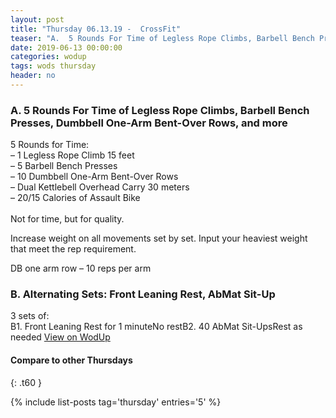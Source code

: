 ```yaml
---
layout: post
title: "Thursday 06.13.19 -  CrossFit"
teaser: "A.  5 Rounds For Time of Legless Rope Climbs, Barbell Bench Presses, Dumbbell One-Arm Bent-Over Rows, and more<br/> B. Alternating Sets: Front Leaning Rest, AbMat Sit-Up"
date: 2019-06-13 00:00:00
categories: wodup
tags: wods thursday
header: no
---
```



<h3>A.  5 Rounds For Time of Legless Rope Climbs, Barbell Bench Presses, Dumbbell One-Arm Bent-Over Rows, and more</h3>
5 Rounds for Time:<br/>– 1 Legless Rope Climb 15 feet<br/>– 5 Barbell Bench Presses<br/>– 10 Dumbbell One-Arm Bent-Over Rows<br/>– Dual Kettlebell Overhead Carry 30 meters<br/>– 20/15 Calories of Assault Bike<br/><br/>Not for time, but for quality.

Increase weight on all movements set by set. Input your heaviest weight that meet the rep requirement.

DB one arm row – 10 reps per arm
<h3>B. Alternating Sets: Front Leaning Rest, AbMat Sit-Up</h3>
3 sets of:<br/>B1. Front Leaning Rest for 1 minuteNo restB2. 40 AbMat Sit-UpsRest as needed
<a href="https://www.wodup.com/gyms/asphodel/wods/17502" target="blank">View on WodUp</a>


#### Compare to other Thursdays
{: .t60 }

{% include list-posts tag='thursday' entries='5' %}